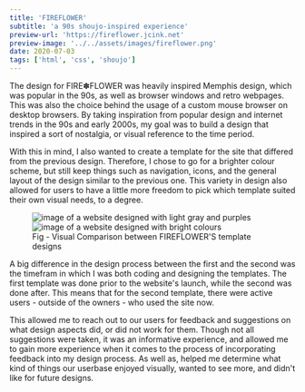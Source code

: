 ```yaml
---
title: 'FIREFLOWER'
subtitle: 'a 90s shoujo-inspired experience'
preview-url: 'https://fireflower.jcink.net'
preview-image: '../../assets/images/fireflower.png'
date: 2020-07-03
tags: ['html', 'css', 'shoujo']
---
```


<div class="section">

The design for FIRE✽FLOWER was heavily inspired Memphis design, which was popular in the 90s, as well as browser windows and retro webpages. This was also the choice behind the usage of a custom mouse browser on desktop browsers. By taking inspiration from popular design and internet trends in the 90s and early 2000s, my goal was to build a design that inspired a sort of nostalgia, or visual reference to the time period.

With this in mind, I also wanted to create a template for the site that differed from the previous design. Therefore, I chose to go for a brighter colour scheme, but still keep things such as navigation, icons, and the general layout of the design similar to the previous one. This variety in design also allowed for users to have a little more freedom to pick which template suited their own visual needs, to a degree.

<figure>
    <img src="/images/fireflower/fireflower-old.png" alt="image of a website designed with light gray and purples" />
    <img src="/images/fireflower/fireflower-old-2.png" alt="image of a website designed with bright colours" />
    <figcaption>Fig - Visual Comparison between FIREFLOWER'S template designs</figcaption>
</figure>

A big difference in the design process between the first and the second was the timefram in which I was both coding and designing the templates. The first template was done prior to the website's launch, while the second was done after. This means that for the second template, there were active users - outside of the owners - who used the site now.

This allowed me to reach out to our users for feedback and suggestions on what design aspects did, or did not work for them. Though not all suggestions were taken, it was an informative experience, and allowed me to gain more experience when it comes to the process of incorporating feedback into my design process. As well as, helped me determine what kind of things our userbase enjoyed visually, wanted to see more, and didn't like for future designs.

</div>